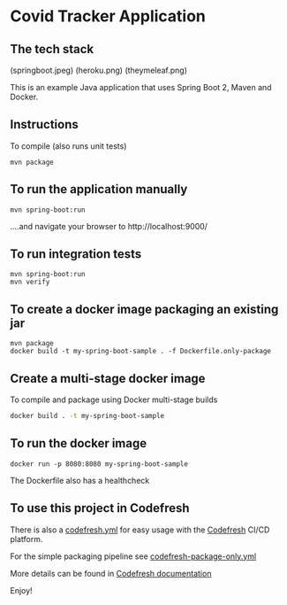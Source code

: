 # Covid Tracker Application

## The tech stack

(springboot.jpeg)  (heroku.png)  (theymeleaf.png)

This is an example Java application that uses Spring Boot 2, Maven and Docker.




## Instructions

To compile (also runs unit tests)

```
mvn package
```

## To run the application manually

```
mvn spring-boot:run
```

....and navigate your browser to  http://localhost:9000/

## To run integration tests

```
mvn spring-boot:run
mvn verify
```

## To create a docker image packaging an existing jar

```
mvn package
docker build -t my-spring-boot-sample . -f Dockerfile.only-package
```

## Create a multi-stage docker image

To compile and package using Docker multi-stage builds

```bash
docker build . -t my-spring-boot-sample
```


## To run the docker image

```
docker run -p 8080:8080 my-spring-boot-sample
```

The Dockerfile also has a healthcheck

## To use this project in Codefresh 


There is also a [codefresh.yml](codefresh.yml) for easy usage with the [Codefresh](codefresh.io) CI/CD platform.

For the simple packaging pipeline see [codefresh-package-only.yml](codefresh-package-only.yml)


More details can be found in [Codefresh documentation](https://codefresh.io/docs/docs/learn-by-example/java/spring-boot-2/)


Enjoy!

